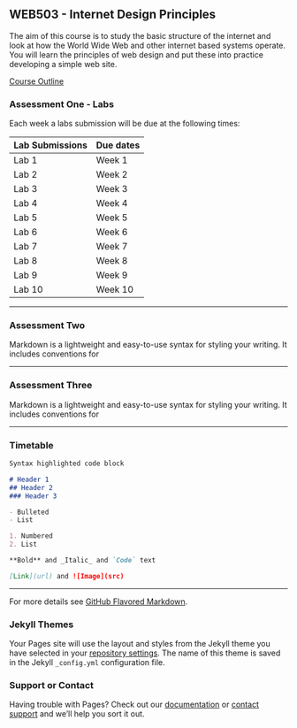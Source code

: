 ## WEB503 - Internet Design Principles 

The aim of this course is to study the basic structure of the internet and look at how the World Wide Web and other internet based systems operate. You will learn the principles of web design and put these into practice developing a simple web site.

[Course Outline](https://ecampus.nmit.ac.nz/moodle/pluginfile.php/1611907/mod_resource/content/3/Web503.pdf)

### Assessment One - Labs

Each week a labs submission will be due at the following times:

| Lab Submissions | Due dates |
| --------------- | --------- |
| Lab 1           | Week 1    |
| Lab 2           | Week 2    |
| Lab 3           | Week 3    |
| Lab 4           | Week 4    |
| Lab 5           | Week 5    |
| Lab 6           | Week 6    |
| Lab 7           | Week 7    |
| Lab 8           | Week 8    |
| Lab 9           | Week 9    |
| Lab 10          | Week 10   |

---

### Assessment Two

Markdown is a lightweight and easy-to-use syntax for styling your writing. It includes conventions for

---

### Assessment Three

Markdown is a lightweight and easy-to-use syntax for styling your writing. It includes conventions for

---

### Timetable 

```markdown
Syntax highlighted code block

# Header 1
## Header 2
### Header 3

- Bulleted
- List

1. Numbered
2. List

**Bold** and _Italic_ and `Code` text

[Link](url) and ![Image](src)
```

---

For more details see [GitHub Flavored Markdown](https://guides.github.com/features/mastering-markdown/).

### Jekyll Themes

Your Pages site will use the layout and styles from the Jekyll theme you have selected in your [repository settings](https://github.com/travisbyr/travisbyr.github.io/settings). The name of this theme is saved in the Jekyll `_config.yml` configuration file.

### Support or Contact

Having trouble with Pages? Check out our [documentation](https://help.github.com/categories/github-pages-basics/) or [contact support](https://github.com/contact) and we’ll help you sort it out.
